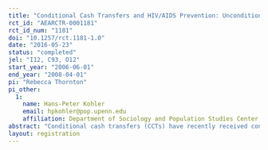 ```yaml
---
title: "Conditional Cash Transfers and HIV/AIDS Prevention: Unconditionally Promising?"
rct_id: "AEARCTR-0001181"
rct_id_num: "1181"
doi: "10.1257/rct.1181-1.0"
date: "2016-05-23"
status: "completed"
jel: "I12, C93, O12"
start_year: "2006-06-01"
end_year: "2008-04-01"
pi: "Rebecca Thornton"
pi_other:
  1:
    name: Hans-Peter Kohler
    email: hpkohler@pop.upenn.edu
    affiliation: Department of Sociology and Population Studies Center, University of Pennsylvania
abstract: "Conditional cash transfers (CCTs) have recently received considerable attention as a potentially innovative and effective approach to the prevention of HIV/AIDS. We evaluate a conditional cash transfer program in rural Malawi which offered financial incentives to men and women to maintain their HIV status for approximately one year. The amounts of the reward ranged from zero to approximately 3–4 months wage. We find no effect of the offered incentives on HIV status or on reported sexual behavior. However, shortly after receiving the reward, men who received the cash transfer were 9 percentage points more likely and women were 6.7 percentage points less likely to engage in risky sex. Our analyses therefore question the “unconditional effectiveness” of CCT program for HIV prevention: CCT Programs that aim to motivate safe sexual behavior in Africa should take into account that money given in the present may have much stronger effects than rewards offered in the future, and any effect of these programs may be fairly sensitive to the specific design of the program, the local and/or cultural context, and the degree of agency an individual has with respect to sexual behaviors. "
layout: registration
---
```


